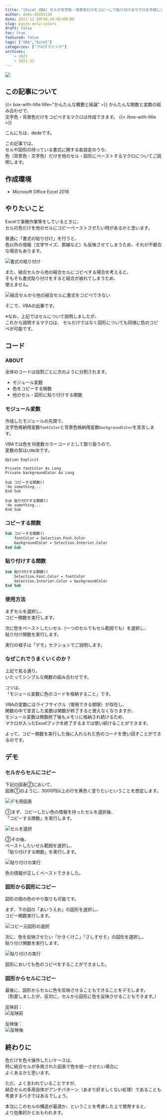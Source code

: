 ```yaml
---
title: "[Excel VBA] セルの文字色・背景色だけをコピーして貼り付けるマクロを作成しました"
author: dede-20191130
date: 2021-12-29T10:24:02+09:00
slug: paste-only-colors
draft: false 
toc: true
featured: false
tags: ["VBA","Excel"]
categories: ["プログラミング"]
archives:
    - 2021
    - 2021-12
---
```


![](https://res.cloudinary.com/ddxhi1rnh/image/upload/v1640748357/learnerBlog/paste-only-colors/paste-only-colors_osfx92.png)

## この記事について

{{< box-with-title title="かんたんな概要と結論" >}} 
    かんたんな関数と変数の組み合わせで、<br>
    文字色・背景色だけをコピペするマクロは作成できます。
{{< /box-with-title >}}

こんにちは、dedeです。

この記事では、  
セルや図形の持っている書式に関する各設定のうち、  
色（背景色・文字色）だけを他のセル・図形にペーストするマクロについてご説明します。

## 作成環境

- Microsoft Office Excel 2016

## やりたいこと

Excelで事務作業等をしているときに、  
セルの色だけを他のセルにコピーペーストさせたい時があるかと思います。

普通に「書式の貼り付け」を行うと、  
色以外の情報（文字サイズ、罫線など）も反映させてしまうため、それが不都合な場合もあります。

![書式の貼り付け](https://res.cloudinary.com/ddxhi1rnh/image/upload/v1640748356/learnerBlog/paste-only-colors/%E3%82%B9%E3%82%AF%E3%83%AA%E3%83%BC%E3%83%B3%E3%82%B7%E3%83%A7%E3%83%83%E3%83%88_2021-12-29_113515_ka7lae.png)

また、結合セルから他の結合セルにコピペする場合を考えると、  
そもそも書式貼り付けをすると結合が崩れてしまうため、  
使えません。

![結合セルから他の結合セルに書式をコピペできない](https://res.cloudinary.com/ddxhi1rnh/image/upload/v1640748357/learnerBlog/paste-only-colors/paste-only-colors2_xbeqmn.png)

そこで、VBAの出番です。  

※なお、上記ではセルについて説明しましたが、  
これから説明するマクロは、
セルだけではなく図形についても同様に色のコピペが可能です。

## コード
### ABOUT

全体のコードは役割ごとに次のように分割されます。  
- モジュール変数
- 色をコピーする関数
- 他のセル・図形に貼り付けする関数


### モジュール変数

作成したモジュールの先頭で、  
文字色格納用変数`fontColor`と背景色格納用変数`backgroundColor`を宣言します。

VBAでは色を16進数カラーコードとして取り扱うので、  
変数の型は`LONG型`です。

```vb{hl_lines=[3,4]}
Option Explicit

Private fontColor As Long
Private backgroundColor As Long

Sub コピーする関数()
'do something...
End Sub

Sub 貼り付けする関数()
'do something...
End Sub

```

### コピーする関数

```vb
Sub コピーする関数()
    fontColor = Selection.Font.Color
    backgroundColor = Selection.Interior.Color
End Sub

```

### 貼り付けする関数

```vb
Sub 貼り付けする関数()
    Selection.Font.Color = fontColor
    Selection.Interior.Color = backgroundColor
End Sub


```

### 使用方法

まずセルを選択し、  
コピー関数を実行します。  

次に色をペーストしたいセル（一つのセルでもセル範囲でも）を選択し、  
貼り付け関数を実行します。

実行の様子は「デモ」セクションでご説明します。

### なぜこれでうまくいくのか？

上記で見る通り、  
いたってシンプルな関数の組み合わせです。

コツは、  
「モジュール変数に色のコードを格納すること」です。

VBAの変数にはライフサイクル（使用できる期限）が存在し、  
関数の中で宣言した変数は関数が終了すると使えなくなりますが、  
モジュール変数は関数終了後もメモリに格納され続けるため、  
マクロが入ったExcelブックを終了するまでは使い続けることができます。

よって、コピー関数を実行した後に入れられた色のコードを使い回すことができるのです。

## デモ
### セルからセルにコピー
下記の図表②において、  
図表①のように、3000円以上の行を黄色く塗りたいということを想定します。

![デモ用図表](https://res.cloudinary.com/ddxhi1rnh/image/upload/v1640748356/learnerBlog/paste-only-colors/%E3%82%B9%E3%82%AF%E3%83%AA%E3%83%BC%E3%83%B3%E3%82%B7%E3%83%A7%E3%83%83%E3%83%88_2021-12-29_121218_paqas0.png)

①まず、コピーしたい色の情報を持ったセルを選択後、  
「コピーする関数」を実行します。

![セルを選択](https://res.cloudinary.com/ddxhi1rnh/image/upload/v1640748356/learnerBlog/paste-only-colors/%E3%82%B9%E3%82%AF%E3%83%AA%E3%83%BC%E3%83%B3%E3%82%B7%E3%83%A7%E3%83%83%E3%83%88_2021-12-29_120954_i27co0.png)

②その後、  
ペーストしたいセル範囲を選択し、  
「貼り付けする関数」を実行します。

![貼り付けの実行](https://res.cloudinary.com/ddxhi1rnh/image/upload/v1640748356/learnerBlog/paste-only-colors/%E3%82%B9%E3%82%AF%E3%83%AA%E3%83%BC%E3%83%B3%E3%82%B7%E3%83%A7%E3%83%83%E3%83%88_2021-12-29_121422_zzzxj1.png)

色の情報が正しくペーストできました。

### 図形から図形にコピー
図形の間の色のやり取りも可能です。

まず、下の図の「あいうえお」の図形を選択し、  
コピー関数実行します。

![コピー元図形の選択](https://res.cloudinary.com/ddxhi1rnh/image/upload/v1640748356/learnerBlog/paste-only-colors/%E3%82%B9%E3%82%AF%E3%83%AA%E3%83%BC%E3%83%B3%E3%82%B7%E3%83%A7%E3%83%83%E3%83%88_2021-12-29_121702_tbhxxc.png)

次に、色を反映させたい「かきくけこ」「さしすせそ」の図形を選択し、  
貼り付け関数を実行します。

![貼り付けの実行](https://res.cloudinary.com/ddxhi1rnh/image/upload/v1640748356/learnerBlog/paste-only-colors/%E3%82%B9%E3%82%AF%E3%83%AA%E3%83%BC%E3%83%B3%E3%82%B7%E3%83%A7%E3%83%83%E3%83%88_2021-12-29_121729_nxeeuf.png)

図形においても色のコピペをすることができました。

### 図形からセルにコピー

最後に、図形からセルに色を反映させることもできることをデモします。  
（割愛しましたが、反対に、セルから図形に色を反映させることもできます。）

反映前：  
![反映前](https://res.cloudinary.com/ddxhi1rnh/image/upload/v1640748356/learnerBlog/paste-only-colors/%E3%82%B9%E3%82%AF%E3%83%AA%E3%83%BC%E3%83%B3%E3%82%B7%E3%83%A7%E3%83%83%E3%83%88_2021-12-29_122055_wz3kjb.png)

反映後：  
![反映後](https://res.cloudinary.com/ddxhi1rnh/image/upload/v1640748356/learnerBlog/paste-only-colors/%E3%82%B9%E3%82%AF%E3%83%AA%E3%83%BC%E3%83%B3%E3%82%B7%E3%83%A7%E3%83%83%E3%83%88_2021-12-29_122117_ntewzk.png)

## 終わりに

色だけを色々操作したいケースは、  
特に結合セルが多用された図表で色を統一させたい場合に  
よくあるかと思います。

ただ、よく言われていることですが、  
結合セルの多用自体がアンチパターン（あまり好ましくない処理）であることも考慮するべきではあるでしょう。

本当にこのセルの構造が最適か、ということを考慮した上で使用すると、  
より効果的かとおもわれます。
